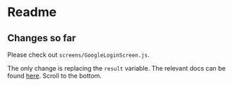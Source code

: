 Readme
======

Changes so far
--------------

Please check out `screens/GoogleLoginScreen.js`.

The only change is replacing the `result` variable.  The relevant docs can be found [here](https://docs.expo.io/versions/latest/sdk/google).  Scroll to the bottom.